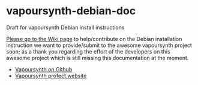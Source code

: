 # vapoursynth-debian-doc
Draft for vapoursynth Debian install instructions

[Please go to the Wiki page](https://github.com/diqidoq/vapoursynth-debian-doc/wiki) to help/contribute on the Debian installation instruction we want to provide/submit to the awesome vapoursynth project soon; as a thank you regarding the effort of the developers on this awesome project which is still missing this documentation at the moment.

 + [Vapoursynth on Github](https://github.com/vapoursynth/vapoursynth)
 + [Vapoursynth profect website](http://www.vapoursynth.com/)
